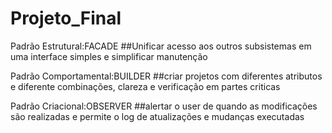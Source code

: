# Projeto_Final
  Padrão Estrutural:FACADE
  ##Unificar acesso aos outros subsistemas em uma interface simples e simplificar manutenção
  
  Padrão Comportamental:BUILDER
  ##criar projetos com diferentes atributos e diferente combinações, clareza e verificação em partes criticas
  
  Padrão Criacional:OBSERVER
  ##alertar o user de quando as modificações são realizadas e permite o log de atualizações e mudanças executadas
